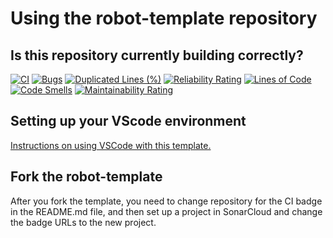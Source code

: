# Using the robot-template repository

## Is this repository currently building correctly?
<!---
See https://docs.github.com/en/actions/monitoring-and-troubleshooting-workflows/adding-a-workflow-status-badge
for details on how to update the badge. The general format for the badge is
https://github.com/<OWNER>/<REPOSITORY>/actions/workflows/<WORKFLOW_FILE>/badge.svg

Be sure to change this when forking or renaming.
-->
[![CI](https://github.com/ToughTechs151/robot-template/actions/workflows/main.yml/badge.svg)](https://github.com/ToughTechs151/robot-template/actions/workflows/main.yml)
[![Bugs](https://sonarcloud.io/api/project_badges/measure?project=ToughTechs151_robot-template&metric=bugs)](https://sonarcloud.io/summary/new_code?id=ToughTechs151_robot-template)
[![Duplicated Lines (%)](https://sonarcloud.io/api/project_badges/measure?project=ToughTechs151_robot-template&metric=duplicated_lines_density)](https://sonarcloud.io/summary/new_code?id=ToughTechs151_robot-template)
[![Reliability Rating](https://sonarcloud.io/api/project_badges/measure?project=ToughTechs151_robot-template&metric=reliability_rating)](https://sonarcloud.io/summary/new_code?id=ToughTechs151_robot-template)
[![Lines of Code](https://sonarcloud.io/api/project_badges/measure?project=ToughTechs151_robot-template&metric=ncloc)](https://sonarcloud.io/summary/new_code?id=ToughTechs151_robot-template)
[![Code Smells](https://sonarcloud.io/api/project_badges/measure?project=ToughTechs151_robot-template&metric=code_smells)](https://sonarcloud.io/summary/new_code?id=ToughTechs151_robot-template)
[![Maintainability Rating](https://sonarcloud.io/api/project_badges/measure?project=ToughTechs151_robot-template&metric=sqale_rating)](https://sonarcloud.io/summary/new_code?id=ToughTechs151_robot-template)

## Setting up your VScode environment

[Instructions on using VSCode with this template.](Docs/VSCode.md)

## Fork the robot-template

After you fork the template, you need to change repository for the CI badge in the README.md file,
and then set up a project in SonarCloud and change the badge URLs to the new project.
